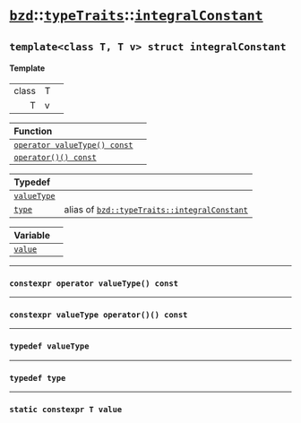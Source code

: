 # [`bzd`](../../../index.md)::[`typeTraits`](../../index.md)::[`integralConstant`](../index.md)

## `template<class T, T v> struct integralConstant`

#### Template
||||
|---:|:---|:---|
|class|T||
|T|v||

|Function||
|:---|:---|
|[`operator valueType() const`](./index.md)||
|[`operator()() const`](./index.md)||

|Typedef||
|:---|:---|
|[`valueType`](./index.md)||
|[`type`](./index.md)|alias of [`bzd::typeTraits::integralConstant`](./index.md)|

|Variable||
|:---|:---|
|[`value`](./index.md)||
------
### `constexpr operator valueType() const`

------
### `constexpr valueType operator()() const`

------
### `typedef valueType`

------
### `typedef type`

------
### `static constexpr T value`

